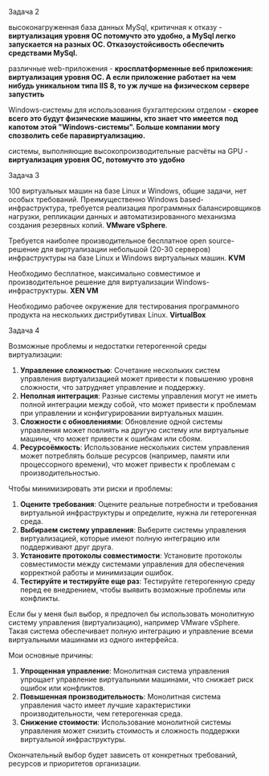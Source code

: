 Задача 2

высоконагруженная база данных MySql, критичная к отказу - **виртуализация уровня ОС потомучто это удобно, а MySql легко запускается на разных ОС. Отказоустойсивость обеспечить средствами MySql.**

различные web-приложения - **кросплатформенные веб приложения: виртуализация уровня ОС. А если приложение работает на чем нибудь уникальном типа IIS 8, то уж лучше на физическом сервере запустить**

Windows-системы для использования бухгалтерским отделом - **скорее всего это будут физические машины, кто знает что имеется под капотом этой "Windows-системы". Больше компании могу спозволить себе паравиртуализацию.**

системы, выполняющие высокопроизводительные расчёты на GPU - **виртуализация уровня ОС, потомучто это удобно**

Задача 3

100 виртуальных машин на базе Linux и Windows, общие задачи, нет особых требований. Преимущественно Windows based-инфраструктура, требуется реализация программных балансировщиков нагрузки, репликации данных и автоматизированного механизма создания резервных копий. **VMware vSphere**.

Требуется наиболее производительное бесплатное open source-решение для виртуализации небольшой (20-30 серверов) инфраструктуры на базе Linux и Windows виртуальных машин. **KVM**

Необходимо бесплатное, максимально совместимое и производительное решение для виртуализации Windows-инфраструктуры. **XEN VM**

Необходимо рабочее окружение для тестирования программного продукта на нескольких дистрибутивах Linux. **VirtualBox**

Задача 4

Возможные проблемы и недостатки гетерогенной среды виртуализации:

1.  **Управление сложностью**: Сочетание нескольких систем управления виртуализацией может привести к повышению уровня сложности, что затрудняет управление и поддержку.
2.  **Неполная интеграция**: Разные системы управления могут не иметь полной интеграции между собой, что может привести к проблемам при управлении и конфигурировании виртуальных машин.
3.  **Сложности с обновлениями**: Обновление одной системы управления может повлиять на другую систему или виртуальные машины, что может привести к ошибкам или сбоям.
4.  **Ресурсоёмкость**: Использование нескольких систем управления может потреблять больше ресурсов (например, памяти или процессорного времени), что может привести к проблемам с производительностью.

Чтобы минимизировать эти риски и проблемы:

1.  **Оцените требования**: Оцените реальные потребности и требования виртуальной инфраструктуры и определите, нужна ли гетерогенная среда.
2.  **Выбираем систему управления**: Выберите системы управления виртуализацией, которые имеют полную интеграцию или поддерживают друг друга.
3.  **Установите протоколы совместимости**: Установите протоколы совместимости между системами управления для обеспечения корректной работы и минимизации ошибок.
4.  **Тестируйте и тестируйте еще раз**: Тестируйте гетерогенную среду перед ее внедрением, чтобы выявить возможные проблемы или конфликты.

Если бы у меня был выбор, я предпочел бы использовать монолитную систему управления (виртуализацию), например VMware vSphere. Такая система обеспечивает полную интеграцию и управление всеми виртуальными машинами из одного интерфейса.

Мои основные причины:

1.  **Упрощенная управление**: Монолитная система управления упрощает управление виртуальными машинами, что снижает риск ошибок или конфликтов.
2.  **Повышенная производительность**: Монолитная система управления часто имеет лучшие характеристики производительности, чем гетерогенная среда.
3.  **Снижение стоимости**: Использование монолитной системы управления может снизить стоимость и сложность поддержки виртуальной инфраструктуры.

Окончательный выбор будет зависеть от конкретных требований, ресурсов и приоритетов организации.
